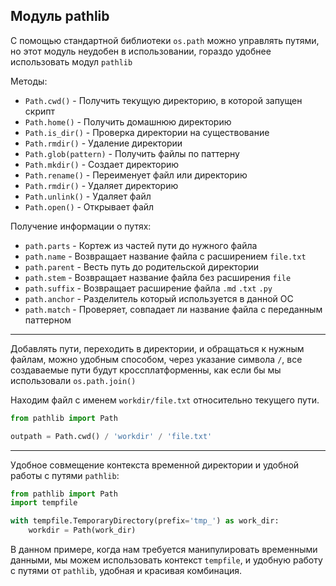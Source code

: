 Модуль pathlib
---

С помощью стандартной библиотеки `os.path` можно управлять путями, но этот 
модуль неудобен в использовании, гораздо удобнее использовать модул `pathlib`

Методы:

- `Path.cwd()` - Получить текущую директорию, в которой запущен скрипт
- `Path.home()` - Получить домашнюю директорию
- `Path.is_dir()` - Проверка директории на существование
- `Path.rmdir()` - Удаление директории
- `Path.glob(pattern)` - Получить файлы по паттерну
- `Path.mkdir()` - Создает директорию
- `Path.rename()` - Переименует файл или директорию
- `Path.rmdir()` - Удаляет директорию
- `Path.unlink()` - Удаляет файл
- `Path.open()` - Открывает файл

Получение информации о путях:

- `path.parts` - Кортеж из частей пути до нужного файла
- `path.name` - Возвращает название файла с расширением `file.txt`
- `path.parent` - Весть путь до родительской директории
- `path.stem` - Возвращает название файла без расширения `file`
- `path.suffix` - Возвращает расширение файла `.md` `.txt` `.py`
- `path.anchor` - Разделитель который используется в данной ОС
- `path.match` - Проверяет, совпадает ли название файла с переданным паттерном

---
Добавлять пути, переходить в директории, и обращаться к нужным файлам, 
можно удобным способом, через указание символа `/`, все создаваемые
пути будут кроссплатформенны, как если бы мы использовали `os.path.join()`

Находим файл с именем `workdir/file.txt` относительно текущего пути.
```python
from pathlib import Path

outpath = Path.cwd() / 'workdir' / 'file.txt'
```

---
Удобное совмещение контекста временной директории и удобной работы с 
путями `pathlib`:

```python
from pathlib import Path
import tempfile

with tempfile.TemporaryDirectory(prefix='tmp_') as work_dir:
    workdir = Path(work_dir)
```
В данном примере, когда нам требуется манипулировать временными данными,
мы можем использовать контекст `tempfile`, и удобную работу с путями от 
`pathlib`, удобная и красивая комбинация.
